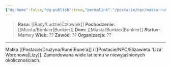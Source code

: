 ```yaml
---
{"dg-home":false,"dg-publish":true,"permalink":"/postacie/npc/matka-rune-a/","dgPassFrontmatter":true}
---
```


> **Rasa:** [[Rasy/Ludzie\|Człowiek]]
> **Pochodzenie:** [[Miasta/Bunkier\|Bunkier]]
> **Dom:** [[Miasta/Bunkier\|Bunkier]]
> **Status:** Martwy
> **Wiek:** ??
> **Zawód**: ??
> **Organizacja:** ??

---

Matka [[Postacie/Drużyna/Rune\|Rune'a]] i [[Postacie/NPC/Elizawieta 'Liza' Woronowa\|Lizy]]. Zamordowana wiele lat temu w niewyjaśnionych okolicznościach.